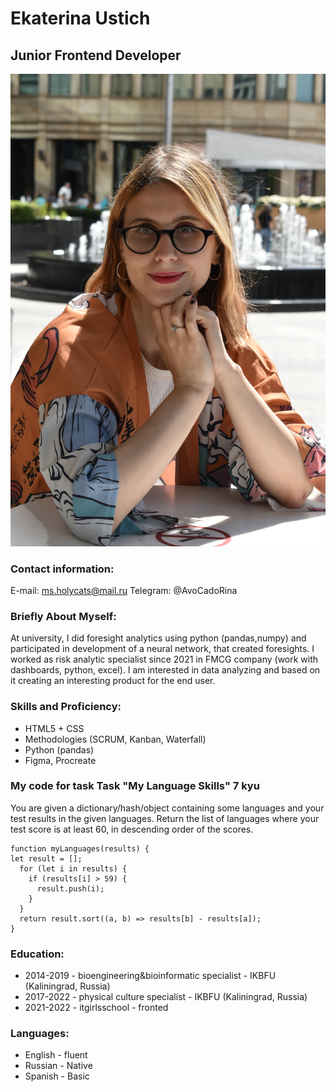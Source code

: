 # Ekaterina Ustich
## Junior Frontend Developer

![Ekaterina](photo.JPG "Ekaterina's photo")

### Contact information:

E-mail: ms.holycats@mail.ru
Telegram: @AvoCadoRina

### Briefly About Myself:
At university, I did foresight analytics using python (pandas,numpy) and participated in development of a neural network, that created foresights.
I worked as risk analytic specialist since 2021 in FMCG company (work with dashboards, python, excel). 
I am interested in data analyzing and based on it creating an interesting product for the end user.

### Skills and Proficiency:

* HTML5 + CSS
* Methodologies (SCRUM, Kanban, Waterfall)
* Python (pandas)
* Figma, Procreate

### My code for task Task "My Language Skills" 7 kyu
You are given a dictionary/hash/object containing some languages and your test results in the given languages. Return the list of languages where your test score is at least 60, in descending order of the scores.

```
function myLanguages(results) {
let result = [];  
  for (let i in results) {
    if (results[i] > 59) {
      result.push(i);
    }
  }
  return result.sort((a, b) => results[b] - results[a]);
}
```

### Education:

* 2014-2019 - bioengineering&bioinformatic specialist - IKBFU (Kaliningrad, Russia)
* 2017-2022 - physical culture specialist - IKBFU (Kaliningrad, Russia)
* 2021-2022 - itgirlsschool - fronted 

### Languages:
* English - fluent
* Russian - Native
* Spanish - Basic
